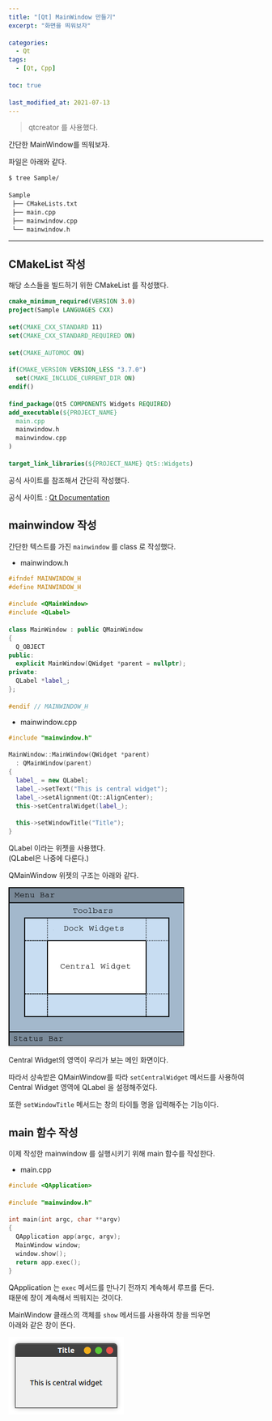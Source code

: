 ```yaml
---
title: "[Qt] MainWindow 만들기"
excerpt: "화면을 띄워보자"

categories:
  - Qt
tags:
  - [Qt, Cpp]

toc: true

last_modified_at: 2021-07-13
---
```


> qtcreator 를 사용했다.

간단한 MainWindow를 띄워보자.

파일은 아래와 같다.

```bash
$ tree Sample/

Sample
 ├── CMakeLists.txt
 ├── main.cpp
 ├── mainwindow.cpp
 └── mainwindow.h
```

___

## CMakeList 작성

해당 소스들을 빌드하기 위한 CMakeList 를 작성했다.

```cmake
cmake_minimum_required(VERSION 3.0)
project(Sample LANGUAGES CXX)

set(CMAKE_CXX_STANDARD 11)
set(CMAKE_CXX_STANDARD_REQUIRED ON)

set(CMAKE_AUTOMOC ON)

if(CMAKE_VERSION VERSION_LESS "3.7.0")
  set(CMAKE_INCLUDE_CURRENT_DIR ON)
endif()

find_package(Qt5 COMPONENTS Widgets REQUIRED)
add_executable(${PROJECT_NAME}
  main.cpp
  mainwindow.h
  mainwindow.cpp
)

target_link_libraries(${PROJECT_NAME} Qt5::Widgets)
```

공식 사이트를 참조해서 간단히 작성했다.

공식 사이트 : [Qt Documentation](https://doc.qt.io/qt-5/cmake-manual.html)



## mainwindow 작성

간단한 텍스트를 가진 `mainwindow` 를 class 로 작성했다.

* mainwindow.h

```cpp
#ifndef MAINWINDOW_H
#define MAINWINDOW_H

#include <QMainWindow>
#include <QLabel>

class MainWindow : public QMainWindow
{
  Q_OBJECT
public:
  explicit MainWindow(QWidget *parent = nullptr);
private:
  QLabel *label_;
};

#endif // MAINWINDOW_H
```

* mainwindow.cpp

```cpp
#include "mainwindow.h"

MainWindow::MainWindow(QWidget *parent) 
  : QMainWindow(parent)
{
  label_ = new QLabel;
  label_->setText("This is central widget");
  label_->setAlignment(Qt::AlignCenter);
  this->setCentralWidget(label_);

  this->setWindowTitle("Title");
}​
```

QLabel 이라는 위젯을 사용했다.   
(QLabel은 나중에 다룬다.)

QMainWindow 위젯의 구조는 아래와 같다.

![image](/images/mainwindow.png)

Central Widget의 영역이 우리가 보는 메인 화면이다.

따라서 상속받은 QMainWindow를 따라 `setCentralWidget` 메서드를 사용하여    
Central Widget 영역에 QLabel 을 설정해주었다.

또한 `setWindowTitle` 메서드는 창의 타이틀 명을 입력해주는 기능이다.

## main 함수 작성

이제 작성한 mainwindow 를 실행시키기 위해 main 함수를 작성한다.

* main.cpp

```cpp
#include <QApplication>

#include "mainwindow.h"

int main(int argc, char **argv)
{
  QApplication app(argc, argv);
  MainWindow window;
  window.show();
  return app.exec();
}
```

QApplication 는 `exec` 메서드를 만나기 전까지 계속해서 루프를 돈다.   
때문에 창이 계속해서 띄워지는 것이다.

MainWindow 클래스의 객체를 `show` 메서드를 사용하여 창을 띄우면   
아래와 같은 창이 뜬다.

![image](/images/mainwindow_result.png)